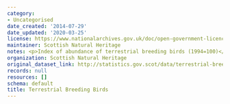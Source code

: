 ```yaml
---
category:
- Uncategorised
date_created: '2014-07-29'
date_updated: '2020-03-25'
license: https://www.nationalarchives.gov.uk/doc/open-government-licence/version/3/
maintainer: Scottish Natural Heritage
notes: <p>Index of abundance of terrestrial breeding birds (1994=100)</p>
organization: Scottish Natural Heritage
original_dataset_link: http://statistics.gov.scot/data/terrestrial-breeding-birds
records: null
resources: []
schema: default
title: Terrestrial Breeding Birds
---
```

